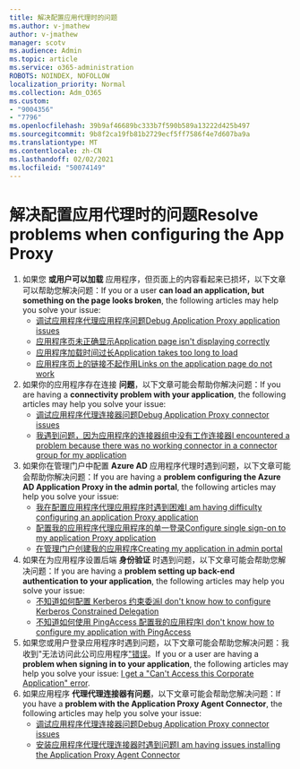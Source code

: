 ```yaml
---
title: 解决配置应用代理时的问题
ms.author: v-jmathew
author: v-jmathew
manager: scotv
ms.audience: Admin
ms.topic: article
ms.service: o365-administration
ROBOTS: NOINDEX, NOFOLLOW
localization_priority: Normal
ms.collection: Adm_O365
ms.custom:
- "9004356"
- "7796"
ms.openlocfilehash: 39b9af46689bc333b7f590b589a13222d425b497
ms.sourcegitcommit: 9b8f2ca19fb81b2729ecf5ff7586f4e7d607ba9a
ms.translationtype: MT
ms.contentlocale: zh-CN
ms.lasthandoff: 02/02/2021
ms.locfileid: "50074149"
---
```

# <a name="resolve-problems-when-configuring-the-app-proxy"></a><span data-ttu-id="78d54-102">解决配置应用代理时的问题</span><span class="sxs-lookup"><span data-stu-id="78d54-102">Resolve problems when configuring the App Proxy</span></span>

1. <span data-ttu-id="78d54-103">如果您 **或用户可以加载** 应用程序，但页面上的内容看起来已损坏，以下文章可以帮助您解决问题：</span><span class="sxs-lookup"><span data-stu-id="78d54-103">If you or a user **can load an application, but something on the page looks broken**, the following articles may help you solve your issue:</span></span>
    - [<span data-ttu-id="78d54-104">调试应用程序代理应用程序问题</span><span class="sxs-lookup"><span data-stu-id="78d54-104">Debug Application Proxy application issues</span></span>](https://docs.microsoft.com/azure/active-directory/manage-apps/application-proxy-debug-apps)
    - [<span data-ttu-id="78d54-105">应用程序页未正确显示</span><span class="sxs-lookup"><span data-stu-id="78d54-105">Application page isn't displaying correctly</span></span>](https://docs.microsoft.com/azure/active-directory/application-proxy-page-appearance-broken-problem)
    - [<span data-ttu-id="78d54-106">应用程序加载时间过长</span><span class="sxs-lookup"><span data-stu-id="78d54-106">Application takes too long to load</span></span>](https://docs.microsoft.com/azure/active-directory/application-proxy-page-load-speed-problem)
    - [<span data-ttu-id="78d54-107">应用程序页上的链接不起作用</span><span class="sxs-lookup"><span data-stu-id="78d54-107">Links on the application page do not work</span></span>](https://docs.microsoft.com/azure/active-directory/application-proxy-page-links-broken-problem)
2. <span data-ttu-id="78d54-108">如果你的应用程序存在连接 **问题**，以下文章可能会帮助你解决问题：</span><span class="sxs-lookup"><span data-stu-id="78d54-108">If you are having a **connectivity problem with your application**, the following articles may help you solve your issue:</span></span>
    - [<span data-ttu-id="78d54-109">调试应用程序代理连接器问题</span><span class="sxs-lookup"><span data-stu-id="78d54-109">Debug Application Proxy connector issues</span></span>](https://docs.microsoft.com/azure/active-directory/manage-apps/application-proxy-debug-connectors)
    - [<span data-ttu-id="78d54-110">我遇到问题，因为应用程序的连接器组中没有工作连接器</span><span class="sxs-lookup"><span data-stu-id="78d54-110">I encountered a problem because there was no working connector in a connector group for my application</span></span>](https://docs.microsoft.com/azure/active-directory/application-proxy-connectivity-no-working-connector)
3. <span data-ttu-id="78d54-111">如果你在管理门户中配置 **Azure AD** 应用程序代理时遇到问题，以下文章可能会帮助你解决问题：</span><span class="sxs-lookup"><span data-stu-id="78d54-111">If you are having a **problem configuring the Azure AD Application Proxy in the admin portal**, the following articles may help you solve your issue:</span></span>
    - [<span data-ttu-id="78d54-112">我在配置应用程序代理应用程序时遇到困难</span><span class="sxs-lookup"><span data-stu-id="78d54-112">I am having difficulty configuring an application Proxy application</span></span>](https://docs.microsoft.com/azure/active-directory/application-proxy-config-how-to)
    - [<span data-ttu-id="78d54-113">配置我的应用程序代理应用程序的单一登录</span><span class="sxs-lookup"><span data-stu-id="78d54-113">Configure single sign-on to my application Proxy application</span></span>](https://docs.microsoft.com/azure/active-directory/application-proxy-config-sso-how-to)
    - [<span data-ttu-id="78d54-114">在管理门户创建我的应用程序</span><span class="sxs-lookup"><span data-stu-id="78d54-114">Creating my application in admin portal</span></span>](https://docs.microsoft.com/azure/active-directory/application-proxy-config-problem)
4. <span data-ttu-id="78d54-115">如果在为应用程序设置后端 **身份验证** 时遇到问题，以下文章可能会帮助您解决问题：</span><span class="sxs-lookup"><span data-stu-id="78d54-115">If you are having a **problem setting up back-end authentication to your application**, the following articles may help you solve your issue:</span></span>
    - [<span data-ttu-id="78d54-116">不知道如何配置 Kerberos 约束委派</span><span class="sxs-lookup"><span data-stu-id="78d54-116">I don't know how to configure Kerberos Constrained Delegation</span></span>](https://docs.microsoft.com/azure/active-directory/application-proxy-back-end-kerberos-constrained-delegation-how-to)
    - [<span data-ttu-id="78d54-117">不知道如何使用 PingAccess 配置我的应用程序</span><span class="sxs-lookup"><span data-stu-id="78d54-117">I don't know how to configure my application with PingAccess</span></span>](https://docs.microsoft.com/azure/active-directory/application-proxy-back-end-ping-access-how-to)
5. <span data-ttu-id="78d54-118">如果您或用户登录应用程序时遇到问题，以下文章可能会帮助您解决问题：我收到"无法访问此公司应用程序["错误](https://docs.microsoft.com/azure/active-directory/application-proxy-sign-in-bad-gateway-timeout-error)。</span><span class="sxs-lookup"><span data-stu-id="78d54-118">If you or a user are having a **problem when signing in to your application**, the following articles may help you solve your issue: [I get a "Can't Access this Corporate Application" error](https://docs.microsoft.com/azure/active-directory/application-proxy-sign-in-bad-gateway-timeout-error).</span></span>
6. <span data-ttu-id="78d54-119">如果应用程序 **代理代理连接器有问题**，以下文章可能会帮助您解决问题：</span><span class="sxs-lookup"><span data-stu-id="78d54-119">If you have a **problem with the Application Proxy Agent Connector**, the following articles may help you solve your issue:</span></span>
    - [<span data-ttu-id="78d54-120">调试应用程序代理连接器问题</span><span class="sxs-lookup"><span data-stu-id="78d54-120">Debug Application Proxy connector issues</span></span>](https://docs.microsoft.com/azure/active-directory/manage-apps/application-proxy-debug-connectors)
    - [<span data-ttu-id="78d54-121">安装应用程序代理代理连接器时遇到问题</span><span class="sxs-lookup"><span data-stu-id="78d54-121">I am having issues installing the Application Proxy Agent Connector</span></span>](https://docs.microsoft.com/azure/active-directory/application-proxy-connector-installation-problem)
